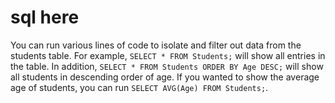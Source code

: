 # sql here

You can run various lines of code to isolate and filter out data from the students table. For example, `SELECT * FROM Students;` will show all entries in the table. In addition, `SELECT * FROM Students ORDER BY Age DESC;` will show all students in descending order of age. If you wanted to show the average age of students, you can run `SELECT AVG(Age) FROM Students;`. 